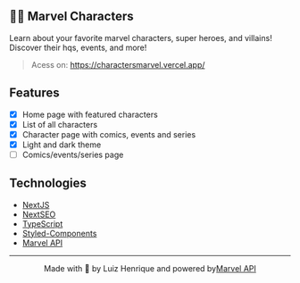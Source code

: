 ## 🦸‍♂️ Marvel Characters
Learn about your favorite marvel characters, super heroes, and villains! Discover their hqs, events, and more!
> Acess on: https://charactersmarvel.vercel.app/

## Features
- [x] Home page with featured characters
- [x] List of all characters
- [x] Character page with comics, events and series
- [x] Light and dark theme
- [ ] Comics/events/series page

## Technologies
- [NextJS](https://nextjs.org/)
- [NextSEO](https://github.com/garmeeh/next-seo)
- [TypeScript](https://www.typescriptlang.org/)
- [Styled-Components](https://styled-components.com/)
- [Marvel API](https://developer.marvel.com/)


---

<p align="center">Made with 💖 by Luiz Henrique and powered by<a href="https://developer.marvel.com/" target="_blank">Marvel API</a>
